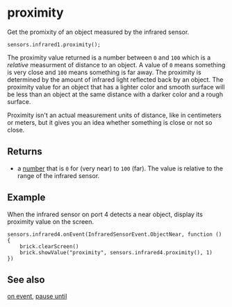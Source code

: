 # proximity

Get the promixity of an object measured by the infrared sensor.

```sig
sensors.infrared1.proximity();
```

The proximity value returned is a number between `0` and `100` which is a _relative_ measurment of  distance to an object. A value of `0` means something is very close and `100` means something is far away. The proximity is determined by the amount of infrared light reflected back by an object. The proximity value for an object that has a lighter color and smooth surface will be less than an object at the same distance with a darker color and a rough surface.

Proximity isn't an actual measurement units of distance, like in centimeters or meters, but it gives you an idea whether something is close or not so close.

## Returns

* a [number](/types/number) that is `0` for (very near) to `100` (far). The value is relative to the range of the infrared sensor.

## Example

When the infrared sensor on port 4 detects a near object, display its proximity value on the screen.

```blocks
sensors.infrared4.onEvent(InfraredSensorEvent.ObjectNear, function () {
    brick.clearScreen()
    brick.showValue("proximity", sensors.infrared4.proximity(), 1)
})
```

## See also

[on event](/reference/sensors/infrared/on-event), [pause until](/reference/sensors/infrared/pause-until)